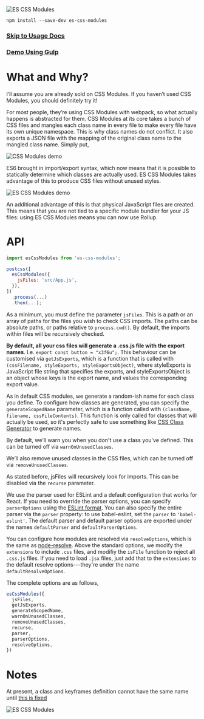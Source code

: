 ![ES CSS Modules](https://raw.githubusercontent.com/jacobp100/es-css-modules/master/assets/logo-full.png)

```
npm install --save-dev es-css-modules
```

### [Skip to Usage Docs](#user-content-api)

### [Demo Using Gulp](https://github.com/jacobp100/es-css-modules-demo)

# What and Why?

I’ll assume you are already sold on CSS Modules. If you haven’t used CSS Modules, you should definitely try it!

For most people, they’re using CSS Modules with webpack, so what actually happens is abstracted for them. CSS Modules at its core takes a bunch of CSS files and mangles each class name in every file to make every file have its own unique namespace. This is why class names do not conflict. It also exports a JSON file with the mapping of the original class name to the mangled class name. Simply put,

![CSS Modules demo](https://raw.githubusercontent.com/jacobp100/es-css-modules/master/assets/css-modules.png)

ES6 brought in import/export syntax, which now means that it is possible to statically determine which classes are actually used. ES CSS Modules takes advantage of this to produce CSS files without unused styles.

![ES CSS Modules demo](https://raw.githubusercontent.com/jacobp100/es-css-modules/master/assets/es-css-modules.png)

An additional advantage of this is that physical JavaScript files are created. This means that you are not tied to a specific module bundler for your JS files: using ES CSS Modules means you can now use Rollup.

# API

```js
import esCssModules from 'es-css-modules';

postcss([
  esCssModules({
    jsFiles: 'src/App.js',
  }),
])
  .process(...)
  .then(...);
```

As a minimum, you must define the parameter `jsFiles`. This is a path or an array of paths for the files you wish to check CSS imports. The paths can be absolute paths, or paths relative to `process.cwd()`. By default, the imports within files will be recursively checked.

**By default, all your css files will generate a .css.js file with the export names**. I.e. `export const button = "x3f6u";`. This behaviour can be customised via `getJsExports`, which is a function that is called with `(cssFilename, styleExports, styleExportsObject)`, where styleExports is JavaScript file string that specifies the exports, and styleExportsObject is an object whose keys is the export name, and values the corresponding export value.

As in default CSS modules, we generate a random-ish name for each class you define. To configure how classes are generated, you can specify the `generateScopedName` parameter, which is a function called with `(className, filename, cssFileContents)`. This function is only called for classes that will actually be used, so it's perfectly safe to use something like [CSS Class Generator](https://github.com/jacobp100/css-class-generator) to generate names.

By default, we'll warn you when you don't use a class you've defined. This can be turned off via `warnOnUnusedClasses`.

We’ll also remove unused classes in the CSS files, which can be turned off via `removeUnusedClasses`.

As stated before, jsFiles will recursively look for imports. This can be disabled via the `recurse` parameter.

We use the parser used for ESLint and a default configuration that works for React. If you need to override the parser options, you can specify `parserOptions` using the [ESLint format](http://eslint.org/docs/user-guide/configuring#specifying-parser-options). You can also specify the entire parser via the `parser` property: to use babel-eslint, set the `parser` to `'babel-eslint'`. The default parser and default parser options are exported under the names `defaultParser` and `defaultParserOptions`.

You can configure how modules are resolved via `resolveOptions`, which is the same as [node-resolve](https://github.com/substack/node-resolve). Above the standard options, we modify the `extensions` to include `.css` files, and modifiy the `isFile` function to reject all `.css.js` files. If you need to load `.jsx` files, just add that to the `extensions` to the default resolve options---they're under the name `defaultResolveOptions`.

The complete options are as follows,

```js
esCssModules({
  jsFiles,
  getJsExports,
  generateScopedName,
  warnOnUnusedClasses,
  removeUnusedClasses,
  recurse,
  parser,
  parserOptions,
  resolveOptions,
})
```

# Notes

At present, a class and keyframes definition cannot have the same name until [this is fixed](https://github.com/css-modules/postcss-modules-scope/issues/82)

![ES CSS Modules](https://raw.githubusercontent.com/jacobp100/es-css-modules/master/assets/logo-type.png)
